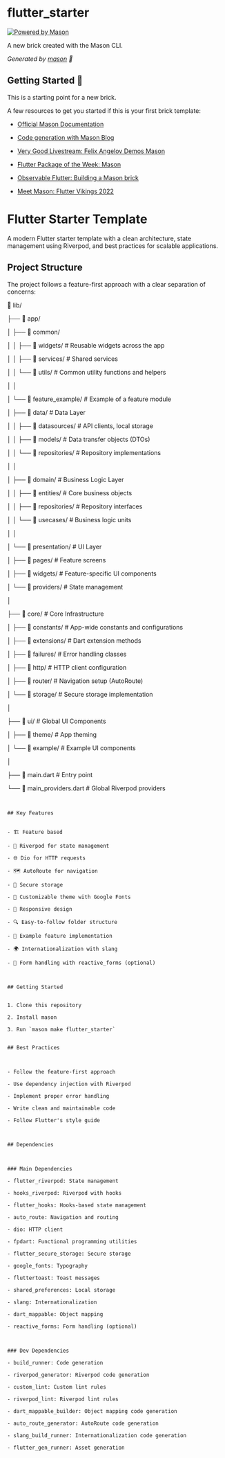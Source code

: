 # flutter_starter

  

[![Powered by Mason](https://img.shields.io/endpoint?url=https%3A%2F%2Ftinyurl.com%2Fmason-badge)](https://github.com/felangel/mason)

  

A new brick created with the Mason CLI.

  

_Generated by [mason][1] 🧱_

  

## Getting Started 🚀

  

This is a starting point for a new brick.

A few resources to get you started if this is your first brick template:

  

- [Official Mason Documentation][2]

- [Code generation with Mason Blog][3]

- [Very Good Livestream: Felix Angelov Demos Mason][4]

- [Flutter Package of the Week: Mason][5]

- [Observable Flutter: Building a Mason brick][6]

- [Meet Mason: Flutter Vikings 2022][7]

  

[1]: https://github.com/felangel/mason

[2]: https://docs.brickhub.dev

[3]: https://verygood.ventures/blog/code-generation-with-mason

[4]: https://youtu.be/G4PTjA6tpTU

[5]: https://youtu.be/qjA0JFiPMnQ

[6]: https://youtu.be/o8B1EfcUisw

[7]: https://youtu.be/LXhgiF5HiQg

  
  

# Flutter Starter Template

  

A modern Flutter starter template with a clean architecture, state management using Riverpod, and best practices for scalable applications.

  

## Project Structure

  

The project follows a feature-first approach with a clear separation of concerns:

  

📁 lib/

├── 📁 app/

│   ├── 📁 common/

│   │   ├── 📁 widgets/     # Reusable widgets across the app

│   │   ├── 📁 services/    # Shared services

│   │   └── 📁 utils/       # Common utility functions and helpers

│   │

│   └── 📁 feature_example/ # Example of a feature module

│       ├── 📁 data/        # Data Layer

│       │   ├── 📁 datasources/  # API clients, local storage

│       │   ├── 📁 models/       # Data transfer objects (DTOs)

│       │   └── 📁 repositories/ # Repository implementations

│       │

│       ├── 📁 domain/      # Business Logic Layer

│       │   ├── 📁 entities/     # Core business objects

│       │   ├── 📁 repositories/ # Repository interfaces

│       │   └── 📁 usecases/     # Business logic units

│       │

│       └── 📁 presentation/ # UI Layer

│           ├── 📁 pages/        # Feature screens

│           ├── 📁 widgets/      # Feature-specific UI components

│           └── 📁 providers/    # State management

│

├── 📁 core/              # Core Infrastructure

│   ├── 📁 constants/     # App-wide constants and configurations

│   ├── 📁 extensions/    # Dart extension methods

│   ├── 📁 failures/      # Error handling classes

│   ├── 📁 http/         # HTTP client configuration

│   ├── 📁 router/       # Navigation setup (AutoRoute)

│   └── 📁 storage/      # Secure storage implementation

│

├── 📁 ui/               # Global UI Components

│   ├── 📁 theme/        # App theming

│   └── 📁 example/      # Example UI components

│

├── 📄 main.dart         # Entry point

└── 📄 main_providers.dart # Global Riverpod providers

```
  

## Key Features


- 🏗️ Feature based

- 🚀 Riverpod for state management

- 🌐 Dio for HTTP requests

- 🗺️ AutoRoute for navigation

- 🔐 Secure storage

- 🎨 Customizable theme with Google Fonts

- 📱 Responsive design

- 🔍 Easy-to-follow folder structure

- 🧪 Example feature implementation

- 🌍 Internationalization with slang

- 📝 Form handling with reactive_forms (optional)

  

## Getting Started

  
1. Clone this repository

2. Install mason

3. Run `mason make flutter_starter`
 
 
## Best Practices

  

- Follow the feature-first approach

- Use dependency injection with Riverpod

- Implement proper error handling

- Write clean and maintainable code

- Follow Flutter's style guide

  

## Dependencies

  

### Main Dependencies

- flutter_riverpod: State management

- hooks_riverpod: Riverpod with hooks

- flutter_hooks: Hooks-based state management

- auto_route: Navigation and routing

- dio: HTTP client

- fpdart: Functional programming utilities

- flutter_secure_storage: Secure storage

- google_fonts: Typography

- fluttertoast: Toast messages

- shared_preferences: Local storage

- slang: Internationalization

- dart_mappable: Object mapping

- reactive_forms: Form handling (optional)

  

### Dev Dependencies

- build_runner: Code generation

- riverpod_generator: Riverpod code generation

- custom_lint: Custom lint rules

- riverpod_lint: Riverpod lint rules

- dart_mappable_builder: Object mapping code generation

- auto_route_generator: AutoRoute code generation

- slang_build_runner: Internationalization code generation

- flutter_gen_runner: Asset generation
